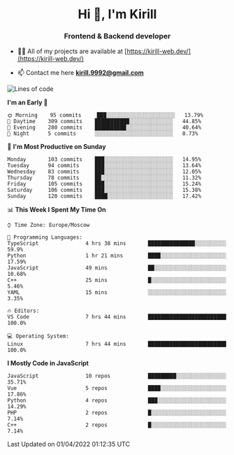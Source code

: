 <h1 align="center">Hi 👋, I'm Kirill</h1>
<h3 align="center">Frontend & Backend developer</h3>

- 👨‍💻 All of my projects are available at [https://kirill-web.dev/](https://kirill-web.dev/)

- 📫 Contact me here **kirill.9992@gmail.com**











<!--START_SECTION:waka-->
![Lines of code](https://img.shields.io/badge/From%20Hello%20World%20I%27ve%20Written-473%20Thousand%20lines%20of%20code-blue)

**I'm an Early 🐤** 

```text
🌞 Morning    95 commits     ███░░░░░░░░░░░░░░░░░░░░░░   13.79% 
🌆 Daytime    309 commits    ███████████░░░░░░░░░░░░░░   44.85% 
🌃 Evening    280 commits    ██████████░░░░░░░░░░░░░░░   40.64% 
🌙 Night      5 commits      ░░░░░░░░░░░░░░░░░░░░░░░░░   0.73%

```
📅 **I'm Most Productive on Sunday** 

```text
Monday       103 commits    ███░░░░░░░░░░░░░░░░░░░░░░   14.95% 
Tuesday      94 commits     ███░░░░░░░░░░░░░░░░░░░░░░   13.64% 
Wednesday    83 commits     ███░░░░░░░░░░░░░░░░░░░░░░   12.05% 
Thursday     78 commits     ██░░░░░░░░░░░░░░░░░░░░░░░   11.32% 
Friday       105 commits    ███░░░░░░░░░░░░░░░░░░░░░░   15.24% 
Saturday     106 commits    ███░░░░░░░░░░░░░░░░░░░░░░   15.38% 
Sunday       120 commits    ████░░░░░░░░░░░░░░░░░░░░░   17.42%

```


📊 **This Week I Spent My Time On** 

```text
⌚︎ Time Zone: Europe/Moscow

💬 Programming Languages: 
TypeScript               4 hrs 38 mins       ███████████████░░░░░░░░░░   59.9% 
Python                   1 hr 21 mins        ████░░░░░░░░░░░░░░░░░░░░░   17.59% 
JavaScript               49 mins             ██░░░░░░░░░░░░░░░░░░░░░░░   10.68% 
C++                      25 mins             █░░░░░░░░░░░░░░░░░░░░░░░░   5.46% 
YAML                     15 mins             ░░░░░░░░░░░░░░░░░░░░░░░░░   3.35%

🔥 Editors: 
VS Code                  7 hrs 44 mins       █████████████████████████   100.0%

💻 Operating System: 
Linux                    7 hrs 44 mins       █████████████████████████   100.0%

```

**I Mostly Code in JavaScript** 

```text
JavaScript               10 repos            █████████░░░░░░░░░░░░░░░░   35.71% 
Vue                      5 repos             ████░░░░░░░░░░░░░░░░░░░░░   17.86% 
Python                   4 repos             ███░░░░░░░░░░░░░░░░░░░░░░   14.29% 
PHP                      2 repos             █░░░░░░░░░░░░░░░░░░░░░░░░   7.14% 
C++                      2 repos             █░░░░░░░░░░░░░░░░░░░░░░░░   7.14%

```



 Last Updated on 01/04/2022 01:12:35 UTC
<!--END_SECTION:waka-->
